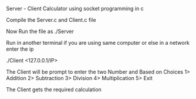 Server - Client Calculator using socket programming in c 

Compile the Server.c and Client.c file

Now Run the file as ./Server <portno>

Run in another terminal if you are using same computer or else in a network enter the ip

./Client <127.0.0.1/IP> <portno>


The Client will be prompt to enter the two Number and Based on Choices 
1> Addition
2> Subtraction
3> Division
4> Multiplication
5> Exit

The Client gets the required calculation
